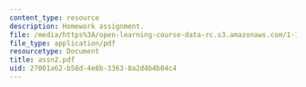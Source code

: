 ```yaml
---
content_type: resource
description: Homework assignment.
file: /media/https%3A/open-learning-course-data-rc.s3.amazonaws.com/1-731-water-resource-systems-fall-2006/27001a62b58d4e8b33638a2d4b4b04c4_assn2.pdf
file_type: application/pdf
resourcetype: Document
title: assn2.pdf
uid: 27001a62-b58d-4e8b-3363-8a2d4b4b04c4
---
```

